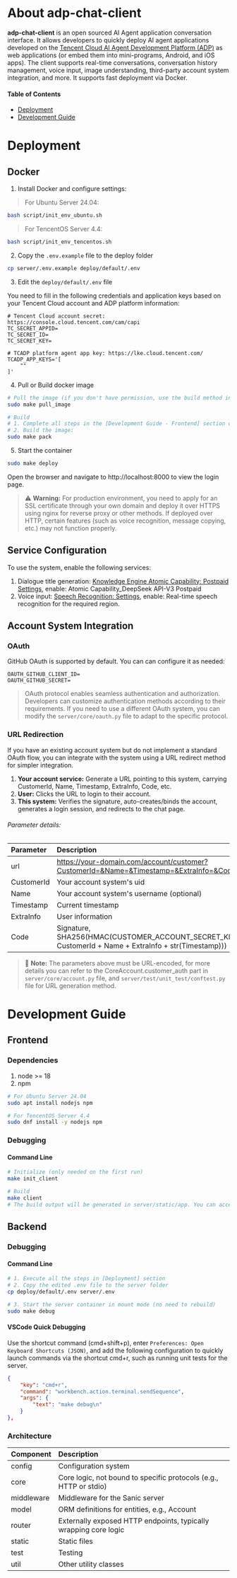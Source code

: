 # About adp-chat-client

**adp-chat-client** is an open sourced AI Agent application conversation interface. It allows developers to quickly deploy AI agent applications developed on the [Tencent Cloud AI Agent Development Platform (ADP)](https://cloud.tencent.com/product/tcadp) as web applications (or embed them into mini-programs, Android, and iOS apps). The client supports real-time conversations, conversation history management, voice input, image understanding, third-party account system integration, and more. It supports fast deployment via Docker.

#### Table of Contents

- [Deployment](#deployment)
- [Development Guide](#development-guide)

# Deployment

## Docker

1. Install Docker and configure settings:
> For Ubuntu Server 24.04:
```bash
bash script/init_env_ubuntu.sh
```
> For TencentOS Server 4.4:
```bash
bash script/init_env_tencentos.sh
```

2. Copy the ```.env.example``` file to the deploy folder
```bash
cp server/.env.example deploy/default/.env
```

3. Edit the ```deploy/default/.env``` file

You need to fill in the following credentials and application keys based on your Tencent Cloud account and ADP platform information:

```
# Tencent Cloud account secret: https://console.cloud.tencent.com/cam/capi
TC_SECRET_APPID=
TC_SECRET_ID=
TC_SECRET_KEY=

# TCADP platform agent app key: https://lke.cloud.tencent.com/
TCADP_APP_KEYS='[
    ""
]'
```

4. Pull or Build docker image
```bash
# Pull the image (if you don't have permission, use the build method instead)  
sudo make pull_image  

# Build  
# 1. Complete all steps in the [Development Guide - Frontend] section of this document 
# 2. Build the image:
sudo make pack  
```

5. Start the container
```bash
sudo make deploy
```
Open the browser and navigate to http://localhost:8000 to view the login page.

> ⚠️ **Warning:** For production environment, you need to apply for an SSL certificate through your own domain and deploy it over HTTPS using nginx for reverse proxy or other methods. If deployed over HTTP, certain features (such as voice recognition, message copying, etc.) may not function properly.

## Service Configuration

To use the system, enable the following services:
1. Dialogue title generation: [Knowledge Engine Atomic Capability: Postpaid Settings](https://console.cloud.tencent.com/lkeap/settings), enable: Atomic Capability_DeepSeek API-V3 Postpaid
2. Voice input: [Speech Recognition: Settings](https://console.cloud.tencent.com/asr/settings), enable: Real-time speech recognition for the required region.

## Account System Integration

### OAuth

GitHub OAuth is supported by default. You can can configure it as needed:
```
OAUTH_GITHUB_CLIENT_ID=
OAUTH_GITHUB_SECRET=
```
> OAuth protocol enables seamless authentication and authorization. Developers can customize authentication methods according to their requirements. If you need to use a different OAuth system, you can modify the `server/core/oauth.py` file to adapt to the specific protocol.

### URL Redirection

If you have an existing account system but do not implement a standard OAuth flow, you can integrate with the system using a URL redirect method for simpler integration.

1. **Your account service:** Generate a URL pointing to this system, carrying CustomerId, Name, Timestamp, ExtraInfo, Code, etc.
2. **User:** Clicks the URL to login to their account.
3. **This system:** Verifies the signature, auto-creates/binds the account, generates a login session, and redirects to the chat page.

###### Parameter details:

| Parameter | Description |
| :----------- | :-----------|
| url | https://your-domain.com/account/customer?CustomerId=&Name=&Timestamp=&ExtraInfo=&Code= |
| CustomerId | Your account system's uid |
| Name | Your account system's username (optional) |
| Timestamp | Current timestamp |
| ExtraInfo | User information |
| Code | Signature, SHA256(HMAC(CUSTOMER_ACCOUNT_SECRET_KEY, CustomerId + Name + ExtraInfo + str(Timestamp))) |

> 📝 **Note:** The parameters above must be URL-encoded, for more details you can refer to the CoreAccount.customer_auth part in `server/core/account.py` file, and `server/test/unit_test/conftest.py` file for URL generation method. 

# Development Guide

## Frontend

### Dependencies

1. node >= 18
2. npm

```bash
# For Ubuntu Server 24.04
sudo apt install nodejs npm

# For TencentOS Server 4.4
sudo dnf install -y nodejs npm
```

### Debugging

#### Command Line
```bash
# Initialize (only needed on the first run)
make init_client

# Build
make client
# The build output will be generated in server/static/app. You can access it in the browser after starting the backend.
```

## Backend

### Debugging

#### Command Line
```bash
# 1. Execute all the steps in [Deployment] section
# 2. Copy the edited .env file to the server folder
cp deploy/default/.env server/.env

# 3. Start the server container in mount mode (no need to rebuild)
sudo make debug
```

#### VSCode Quick Debugging

Use the shortcut command (cmd+shift+p), enter `Preferences: Open Keyboard Shortcuts (JSON)`, and add the following configuration to quickly launch commands via the shortcut cmd+r, such as running unit tests for the server.

```json
{
    "key": "cmd+r",
    "command": "workbench.action.terminal.sendSequence",
    "args": {
        "text": "make debug\n"
    }
},
```

### Architecture

| Component | Description |
| :----------- | :-----------|
| config | Configuration system |
| core | Core logic, not bound to specific protocols (e.g., HTTP or stdio) |
| middleware | Middleware for the Sanic server |
| model | ORM definitions for entities, e.g., Account |
| router | Externally exposed HTTP endpoints, typically wrapping core logic |
| static | Static files |
| test | Testing |
| util | Other utility classes |